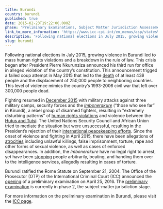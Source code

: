 ```yaml
---
title: Burundi
country: burundi
published: true
date: 2015-02-23T19:22:00.000Z
phase: 'Preliminary Examinations, Subject Matter Jurisdiction Assessement'
link_to_more_information: 'https://www.icc-cpi.int/en_menus/asp/states%20parties/african%20states/Pages/burundi.aspx'
description: 'Following national elections in July 2015, growing violence in Burundi led to mass human rights violations and a breakdown in the rule of law. The preliminary examination is currently in phase 2, the subject-matter jurisdiction stage.'
slug: burundi
---
```



Following national elections in July 2015, growing violence in Burundi led to mass human rights violations and a breakdown in the rule of law. This crisis began after President Pierre Nkurunziza announced his third run for office in alleged violation of the country’s constitution. This announcement trigged a failed coup attempt in May 2015 that led to the [death](http://www.bbc.com/news/world-africa-35436560) of at least 439 people and the displacement of 250,000 people to neighboring countries. This level of violence mimics the country’s 1993-2006 civil war that left over 300,000 people dead.

Fighting resumed in [December 2015](http://www.bbc.com/news/world-africa-35083823) with military attacks against three military camps, security forces and the [*Imbonerakure*](http://www.npr.org/sections/parallels/2015/07/07/416827738/above-the-law-a-militia-threatens-to-push-burundi-to-the-brink) (“those who see far” in Kirundi), a rebel group of disarmed fighters, resulting in "extremely disturbing patterns" of [human rights violations](http://www.aljazeera.com/news/2015/12/burundi-deploy-experts-monitor-violence-151217142631031.html) and violence between the [Hutus and Tutsi](http://www.nytimes.com/2015/12/29/world/africa/burundi-crackdown-puts-hutus-and-tutsis-and-the-west-on-edge.html). The United Nations Security Council and African Union tried to mediate the situation but were unsuccessful, resulting in the President’s rejection of their [international peacekeeping efforts](http://www.un.org/press/en/2016/sc12315.doc.htm). Since the onset of violence and fighting in April 2015, there have been allegations of [atrocities](https://www.hrw.org/news/2016/02/25/burundi-abductions-killings-spread-fear) including unlawful killings, false imprisonment, torture, rape and other forms of sexual violence, as well as cases of enforced disappearances. In addition, the *Imbonerakure* have no legal right to arrest, yet have been [stopping](https://www.hrw.org/news/2015/08/06/burundi-spate-arbitrary-arrests-torture) people arbitrarily, beating, and handing them over to the intelligence services, allegedly resulting in cases of torture.

Burundi ratified the Rome Statute on September 21, 2004. The Office of the Prosecutor (OTP) of the International Criminal Court (ICC) announced the [opening](https://www.icc-cpi.int//Pages/item.aspx?name=otp-stat-25-04-2016) of a preliminary examination on April 25, 2016. The [preliminary examination](https://www.icc-cpi.int/burundi) is currently in phase 2, the subject-matter jurisdiction stage.

For more information on the preliminary examination in Burundi, please visit the [ICC page](https://www.icc-cpi.int/burundi).
